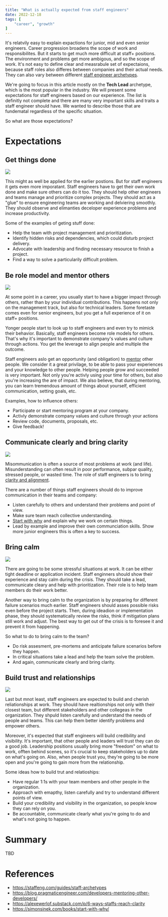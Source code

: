 ```yaml
---
title: "What is actually expected from staff engineers"
date: 2022-12-18
tags: [
    "career", "growth"
]
---
```


It's relatvily easy to explain expactions for junior, mid and even senior engineers. Career progression broadens the scope of work and
responsibilites. But it starts to get much more difficult at staff+ positions. The environment and problems get more ambigous, and so the 
scope of work. It's not easy to define clear and measrabule set of expectaions, because staff roles also differes between companies and
their actual needs. They can also vary between different [staff engineer archetypes](https://staffeng.com/guides/staff-archetypes).

We're going to focus in this article mostly on the **Tech Lead** archetype, which is the most popular in the industry. We will present some 
expectations for staff engineers based on our experience. The list is definitly not complete and there are many very important skills and 
traits a staff engineer should have. We wanted to describe those that are fundematal regardless of the specific situation.

So what are those expectations?

# Expectations

## Get things done
![](./done.jpg)

This might as well be applied for the earlier postions. But for staff engineers it gets even more imporatant. Staff engineers have to get 
their own work done and make sure others can do it too. They should help other engineers and teams manage and prioritize complex projects. 
They should act as a "glue" to ensure engineering teams are working and delviering smoothly. They should observe and elimanties deceloper
experience problems and increase productivity.

Some of the examples of geting stuff done:
* Help the team with project management and prioritization.
* Identify hidden risks and dependencies, which could disturb project delivery.
* Advocate with leadership and finding necessary resource to finish a project.
* Find a way to solve a particularily difficult problem.

## Be role model and mentor others
![](./arrows.png)

At some point in a career, you usually start to have a bigger impact through others, rather than by your individual contributions. This 
happens not only on the management track, but also for technical leaders. Some foretaste comes even for senior engineers, but you get a full
experience of it on staff+ positions. 

Yonger people start to look up to staff engineers and even try to mimick their behavior. Basically, staff engineers become role models for
others. That's why it's important to demonstrate company's values and culture through actions. You get the leverage to align people and 
multiple the outcome.

Staff engineers aslo get an opportunity (and obligation) to 
[mentor](https://blog.pragmaticengineer.com/developers-mentoring-other-developers/) other people. We consider it a great privilage, to be 
able to pass your experiences and your knowledge to other people. Helping people grow and succeeded is very important. Not only you're 
activly using your time for others, but also you're increasing the are of impact. We also believe, that during mentoring, you can learn 
tremendous amount of things about yourself, efficient communication, setting goals, etc.

Examples, how to influence others:
* Participate or start mentoring program at your company.
* Activly demonstrate company values and culture through your actions
* Review code, documents, proposals, etc.
* Give feedback!

## Communicate clearly and bring clarity
![](./communication.png)

Misommunication is often a source of most problems at work (and life). Misunderstanding can often result in poor performance, subpar
quality, stressed people, or wasted time. The role of staff engineers is to bring 
[clarity and alignment](https://alexewerlof.substack.com/p/6-ways-staffs-reach-clarity).

There are a number of things staff engineers should do to improve communication in their teams and company:
* Listen carefully to others and understand their problems and point of view.
* Make sure team reach collective understanding.
* [Start with why](https://simonsinek.com/books/start-with-why/) and explain why we work on certain things.
* Lead by example and improve their own communciation skills. Show more junior engineers this is often a key to success.

## Bring calm
![](./calm.jpg)

There are going to be some stressful situations at work. It can be either tight deadline or application incident. Staff enginners should
show their experience and stay calm during the crisis. They should take a lead, communicate cleary and help with prioritization. Their role
is to help team members do their work better.

Another way to bring calm to the organization is by preparing for different failure scenarios much earlier. Staff engineers should asses
possible risks even before the project starts. Then, during ideadion or implementation phase, they should systematically review the risks,
think if mitigation plans still work and adjust. The best way to get out of the crisis is to foresee it and prevent it from happening.

So what to do to bring calm to the team?
* Do risk assesment, pre-mortems and anticipate failure scenarios before they happen.
* In critical situations take a lead and help the team solve the problem.
* And again, communicate clearly and bring clarity.

## Build trust and relationships
![](./relationship.png)

Last but mnot least, staff engineers are expected to build and cherish reliationships at work. They should have realtionships not only with 
their closest team, but different stakeholders and other collegeas in the organization. They shpuld listen carefully and understand the 
needs of people and teams. This can help them better identify problems and empower others.

Moreover, it's expected that staff engineers will build credibility and visibility. It's important, that other people and leaders will trust
they can do a good job. Leadership positions usually bring more "freedom" on what to work, offten behind scenes, so it's crucial to keep
stakeholders up to date on what's going on. Also, when people trust you, they're going to be more open and you're going to gain more from
the relationship.

Some ideas how to build trut and relatioships:
* Have regular 1:1s with your team members and other people in the organization.
* Approach with emapthy, listen carefully and try to understand different points of view.
* Build your credibility and visibility in the organization, so people know they can rely on you.
* Be accountable, communicate clearly what you're going to do and what's not going to happen.

# Summary
TBD

# References

* https://staffeng.com/guides/staff-archetypes
* https://blog.pragmaticengineer.com/developers-mentoring-other-developers/
* https://alexewerlof.substack.com/p/6-ways-staffs-reach-clarity
* https://simonsinek.com/books/start-with-why/